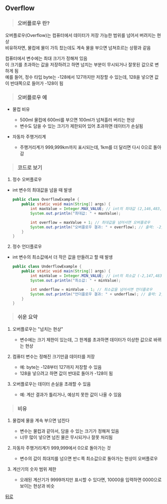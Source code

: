 ## Overflow
> ### 오버플로우 란?
오버플로우(Overflow)는 컴퓨터에서 데이터가 저장 가능한 범위를 넘어서 버려지는 현상</br>
비유하자면, 물컵에 물이 가득 찼는데도 계속 물을 부으면 넘쳐흐르는 상황과 같음

컴퓨터에서 변수에는 최대 크기가 정해져 있음</br>
이 크기를 초과하는 값을 저장하려고 하면 넘치는 부분이 무시되거나 잘못된 값으로 변하게 됨</br>
예를 들어, 정수 타입 byte는 -128에서 127까지만 저장할 수 있는데, 128을 넣으면 값이 반대쪽으로 들어가 -128이 됨

> ### 오버플로우 예
- 물컵 비유
    - 500ml 물컵에 600ml를 부으면 100ml가 넘쳐흘러 버리는 현상
    - 변수도 담을 수 있는 크기가 제한되어 있어 초과하면 데이터가 손실됨

- 자동차 주행거리계
    - 주행거리계가 999,999km까지 표시되는데, 1km를 더 달리면 다시 0으로 돌아감

> ### 코드로 보기
1. 정수 오버플로우
- int 변수의 최대값을 넘을 때 발생
    ```java
    public class OverflowExample {
        public static void main(String[] args) {
            int maxValue = Integer.MAX_VALUE; // int의 최대값 (2,146,483,647)
            System.out.println("최대값: " + maxValue);

            int overflow = maxValue + 1; // 최대값을 넘어서면 오버플로우
            System.out.println("오버플로우 결과: " + overflow); // 출력: -2,147,483,648
        }
    }
    ```

2. 정수 언더플로우
- int 변수의 최소값에서 더 작은 값을 만들려고 할 때 발생
    ```java
    public class UnderflowExample {
        public static void main(String[] args) {
            int minValue = Integer.MIN_VALUE; // int의 최소값 (-2,147,483,648)
            System.out.println("최소값: " + minValue);

            int underflow = minValue - 1; // 최소값을 넘어서면 언더플로우
            System.out.println("언더플로우 결과: " + underflow); // 출력: 2,147,483,647
        }
    }
    ```

> ### 쉬운 요약
1. 오버플로우는 "넘치는 현상"
    - 변수에는 크기 제한이 있는데, 그 한계를 초과하면 데이터가 이상한 값으로 바뀌는 현상

2. 컴퓨터 변수는 정해진 크기만큼 데이터를 저장
    - 예: byte는 -128부터 127까지 저장할 수 있음
    - 128을 넣으려고 하면 값이 반대로 돌아가 -128이 됨

3. 오버플로우는 데이터 손실을 초래할 수 있음
    - 예: 계산 결과가 틀리거나, 예상치 못한 값이 나올 수 있음

> ### 비유
1. 물컵에 물을 계속 부으면 넘친다
    - 변수는 물컵과 같아서, 담을 수 있는 크기가 정해져 있음
    - 너무 많이 넣으면 넘친 물은 무시되거나 잘못 처리됨

2. 자동차 주행거리계가 999,999에서 0으로 돌아가는 것
    - 변수의 값이 최대치를 넘으면 반ㄷ쪽 최소값으로 돌아가는 현상이 오버플로우

3. 계산기의 숫자 범위 제한
    - 오래된 계산기가 9999까지만 표시할 수 있다면, 10000을 입력하면 0000으로 보이는 현상과 비슷

[뒤로](java)